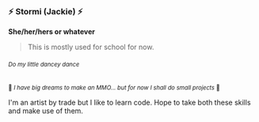 ### :zap: Stormi (Jackie) :zap:
**She/her/hers or whatever**
 > This is mostly used for school for now.

###### <sub> _Do my little dancey dance_ </sub>
<sup> :paw_prints: *I have big dreams to make an MMO... but for now I shall do small projects* :paw_prints: </sup>

I'm an artist by trade but I like to learn code. Hope to take both these skills and make use of them.


<!--
**Stormwlf8/Stormwlf8** is a ✨ _special_ ✨ repository because its `README.md` (this file) appears on your GitHub profile.

Here are some ideas to get you started:

- 🔭 I’m currently working on ...
- 🌱 I’m currently learning ...
- 👯 I’m looking to collaborate on ...
- 🤔 I’m looking for help with ...
- 💬 Ask me about ...
- 📫 How to reach me: ...
- 😄 Pronouns: ...
- ⚡ Fun fact: ...
-->
